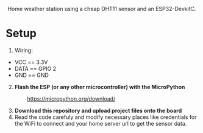 <div align="center">
  
Home weather station using a cheap DHT11 sensor and an ESP32-DevkitC.
  
</div>
  
# Setup

1. Wiring:
- VCC == 3.3V
- DATA == GPIO 2
- GND == GND

2. **Flash the ESP (or any other microcontroller) with the MicroPython**
  
&emsp;&emsp;&emsp;&emsp;https://micropython.org/download/

3. **Download this repository and upload project files onto the board**
4. Read the code carefuly and modify necessary places like credentials for the WiFi to connect and your home server url to get the sensor data.
